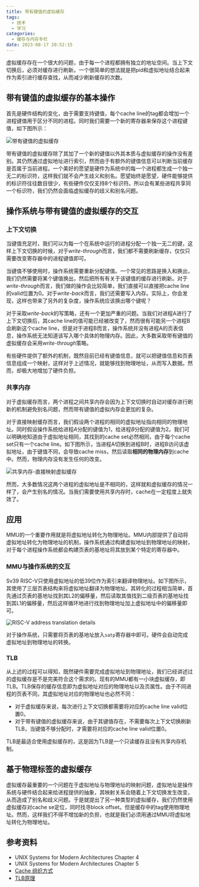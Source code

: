 ```yaml
---
title: 带有键值的虚拟缓存
tags:
  - 技术
  - 学习
categories:
  - 缓存与内存专栏
date: 2023-08-17 20:52:15
---
```



虚拟缓存存在一个很大的问题，由于每一个进程都拥有独立的地址空间。当上下文切换后，必须对缓存进行刷新。一个很简单的想法就是把pid和虚拟地址结合起来作为索引进行缓存查找，从而减少刷新缓存的次数。

## 带有键值的虚拟缓存的基本操作

首先是硬件结构的变化，由于需要支持键值，每个cache line的tag都会增加一个进程键值用于区分不同的进程。同时我们需要一个新的寄存器来保存这个进程键值，如下图所示：

![带有键值的虚拟缓存](https://s2.loli.net/2023/08/17/DMP4FEZoe96C5XQ.png)

带有键值的虚拟缓存除了其加了一个新的键值以外其本质与虚拟缓存的操作没有差别。其仍然通过虚拟地址进行索引，然而由于有额外的键值信息可以判断当前缓存是否属于当前进程。一个美好的愿望是硬件为系统中的每一个进程都生成一个独一无二的标识符，这样我们就不会产生歧义和别名。愿望始终是愿望，硬件能够提供的标识符往往数目很少，有些硬件仅仅支持8个标识符。所以会有某些进程共享同一个标识符，我们仍然会面临虚拟缓存的歧义和别名问题。

## 操作系统与带有键值的虚拟缓存的交互

### 上下文切换

当键值充足时，我们可以为每一个在系统中运行的进程分配一个独一无二的键，这样上下文切换的时候，对于*write-through*而言，我们都不需要刷新缓存，仅仅只需要改变寄存器中的进程键值即可。

当键值不够使用时，操作系统需要重新分配键值。一个常见的思路是换入和换出，我们仍然需要将某个键值换出，然后把所有有关于该键值的缓存进行刷新。对于*write-through*而言，我们做的操作会比较简单，我们直接可以直接把cache line的valid位置为0。对于*write-back*而言，我们还需要写入内存。实际上，你会发现，这样也带来了另外的复杂度，操作系统应该换出哪个键呢？

对于采取*write-back*的写策略，还有一个更加严重的问题。当我们对进程A进行了上下文切换后，其cache line的值可能已经被改变了，然而很有可能另一个进程B会刷新这个cache line，但是对于进程B而言，操作系统并没有进程A的页表信息，操作系统无法知道该写入哪个具体的物理内存。因此，大多数采取带有键值的虚拟缓存会采用*write-through*策略。

有些硬件提供了额外的机制，既然目前已经有键值信息，就可以把键值信息和页表信息组成一个映射，这样对于上述情况，就能够找到物理地址，从而写入数据。然而，却极大地增加了硬件负担。

### 共享内存

对于虚拟缓存而言，两个进程之间共享内存会因为上下文切换时自动对缓存进行刷新的机制避免别名问题，然而带有键值的虚拟内存会更加的复杂。

对于直接映射缓存而言，我们假设两个进程的相同的虚拟地址指向相同的物理地址。同时假设操作系统给进程$A$分配的键值为1，给进程$B$分配的键值为2。我们可以明确地知道由于虚拟地址相同，其找到的cache set必然相同，由于每个cache set只有一个cache line。如下图所示，当进程A切换到进程B时，进程B访问该虚拟地址，由于键值不同，会导致cache miss，然后读取**相同的物理内存**到cache中。然而，物理内存没有发生任何的改变。

![共享内存-直接映射虚拟缓存](https://s2.loli.net/2023/08/17/iyScjte1s5PT3rD.png)

然而，大多数情况这两个进程的虚拟地址是不相同的，这样就和虚拟缓存的情况一样了，会产生别名的情况。当我们需要使用共享内存时，cache在一定程度上就失效了。

## 应用

MMU的一个重要作用就是将虚拟地址转化为物理地址。MMU内部提供了自动将虚拟地址转化为物理地址的机制，操作系统通过构建虚拟地址到物理地址的映射，对于每个进程操作系统都会构建页表的基地址将其放到某个特定的寄存器中。

### MMU与操作系统的交互

Sv39 RISC-V只使用虚拟地址的低39位作为索引来翻译物理地址。如下图所示，其使用了三层页表结构来将虚拟地址翻译为物理地址。其转化的过程相当简单，首先通过页表的基地址找到其L2的偏移量，然后读取其值找到二级页表的基地址找到其L1的偏移量，然后这样循环地进行找到物理地址加上虚拟地址中的偏移量即可。

![RISC-V address translation details](https://s2.loli.net/2022/06/06/pFzaiEU7LS2ZdAX.png)

对于操作系统，只需要将页表的基地址放入`satp`寄存器中即可。硬件会自动完成虚拟地址到物理地址的转换。

### TLB

从上述的过程可以得知，既然硬件需要完成虚拟地址到物理地址，我们已经讲述过的虚拟缓存是不是完美符合这个需求的。现有的MMU都有一小块虚拟缓存，即TLB。TLB保存的缓存信息即为虚拟地址对应的物理地址以及页属性。由于不同进程的页表不同，其虚拟地址对应的物理地址也必然不同：

+ 对于虚拟缓存来说，每次进行上下文切换都需要将对应的cache line valid位置0。
+ 对于带有键值的虚拟缓存来说，由于其键值存在，不需要每次上下文切换刷新TLB，当键值不够分配时，才需要将对应的cache line valid位置0。

TLB是最适合使用虚拟缓存的，这是因为TLB是一个只读缓存且没有共享内存机制。

## 基于物理标签的虚拟缓存

虚拟缓存最重要的一个问题在于虚拟地址与物理地址的映射问题，虚拟地址是操作系统与硬件结合起来给进程提供的抽象，其映射关系会随着上下文切换发生改变，从而造成了别名和歧义问题。于是就提出了另一种类型的虚拟缓存，我们仍然使用虚拟缓存对cache se定位，同时找寻block offset。但是缓存中的tag使用物理地址。然而，这样我们不得不增加新的负担，也就是我们必须用通过MMU将虚拟地址转化为物理地址。

## 参考资料

+ UNIX Systems for Modern Architectures Chapter 4
+ UNIX Systems for Modern Architectures Chapter 5
+ [Cache 组织方式](https://zhuanlan.zhihu.com/p/107096130)
+ [TLB原理](https://zhuanlan.zhihu.com/p/108425561)
